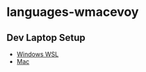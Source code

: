 # languages-wmacevoy

## Dev Laptop Setup

* [Windows WSL](docs/windows.md)
* [Mac](docs/macos.md)


